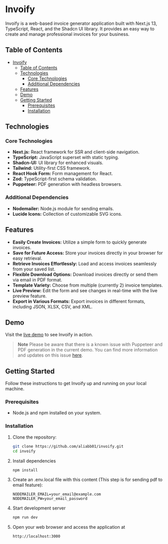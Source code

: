 # Invoify

Invoify is a web-based invoice generator application built with Next.js 13, TypeScript, React, and the Shadcn UI library. It provides an easy way to create and manage professional invoices for your business.

## Table of Contents

- [Invoify](#invoify)
  - [Table of Contents](#table-of-contents)
  - [Technologies](#technologies)
    - [Core Technologies](#core-technologies)
    - [Additional Dependencies](#additional-dependencies)
  - [Features](#features)
  - [Demo](#demo)
  - [Getting Started](#getting-started)
    - [Prerequisites](#prerequisites)
    - [Installation](#installation)

## Technologies

### Core Technologies

- **Next.js:** React framework for SSR and client-side navigation.
- **TypeScript:** JavaScript superset with static typing.
- **Shadcn-UI:** UI library for enhanced visuals.
- **Tailwind:** Utility-first CSS framework.
- **React Hook Form:** Form management for React.
- **Zod:** TypeScript-first schema validation.
- **Puppeteer:** PDF generation with headless browsers.

### Additional Dependencies

- **Nodemailer:** Node.js module for sending emails.
- **Lucide Icons:** Collection of customizable SVG icons.

## Features

- **Easily Create Invoices:** Utilize a simple form to quickly generate invoices.
- **Save for Future Access:** Store your invoices directly in your browser for easy retrieval.
- **Retrieve Invoices Effortlessly:** Load and access invoices seamlessly from your saved list.
- **Flexible Download Options:** Download invoices directly or send them via email in PDF format.
- **Template Variety:** Choose from multiple (currently 2) invoice templates.
- **Live Preview:** Edit the form and see changes in real-time with the live preview feature.
- **Export in Various Formats:** Export invoices in different formats, including JSON, XLSX, CSV, and XML.

## Demo

Visit the [live demo](https://invoify.vercel.app) to see Invoify in action.

> **Note**
> Please be aware that there is a known issue with Puppeteer and PDF generation in the current demo. You can find more information and updates on this issue [here](https://github.com/aliabb01/invoify/issues/4).

## Getting Started

Follow these instructions to get Invoify up and running on your local machine.

### Prerequisites

- Node.js and npm installed on your system.

### Installation

1. Clone the repository:

   ```bash
   git clone https://github.com/aliabb01/invoify.git
   cd invoify
2. Install dependencies
   
   ```bash
   npm install
3. Create an .env.local file with this content (This step is for sending pdf to email feature):
   ```env
   NODEMAILER_EMAIL=your_email@example.com
   NODEMAILER_PW=your_email_password
4. Start development server

    ```bash
    npm run dev
5. Open your web browser and access the application at
    
    ```
    http://localhost:3000